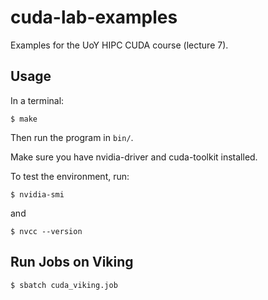 # cuda-lab-examples

Examples for the UoY HIPC CUDA course (lecture 7).

## Usage

In a terminal:

`$ make`

Then run the program in `bin/`.

Make sure you have nvidia-driver and cuda-toolkit installed.

To test the environment, run:

`$ nvidia-smi`

and 

`$ nvcc --version`

## Run Jobs on Viking

`$ sbatch cuda_viking.job`
